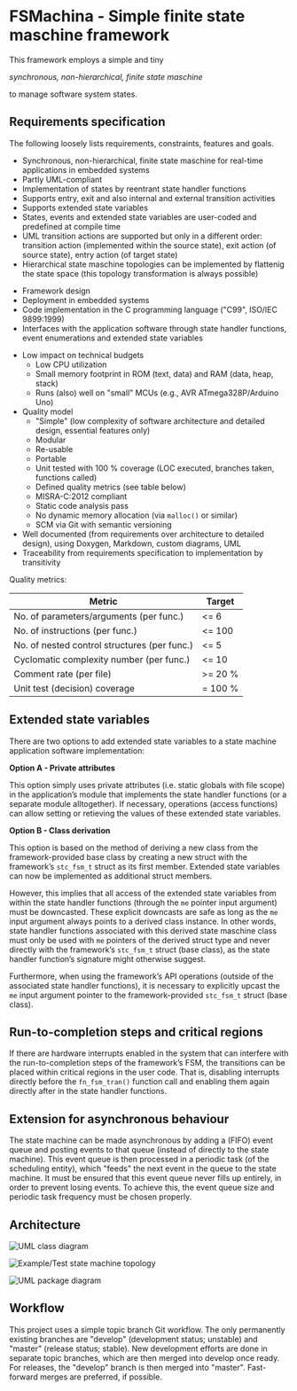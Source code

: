 <!--
Keywords:
embedded, embedded-systems, finite-state-machine, framework, fsm,
state-machine, synchronous
-->

# FSMachina - Simple finite state maschine framework

This framework employs a simple and tiny

*synchronous, non-hierarchical, finite state maschine*

to manage software system states.

## Requirements specification

The following loosely lists requirements, constraints, features and goals.

* Synchronous, non-hierarchical, finite state maschine for real-time
  applications in embedded systems
* Partly UML-compliant
* Implementation of states by reentrant state handler functions
* Supports entry, exit and also internal and external transition activities
* Supports extended state variables
* States, events and extended state variables are user-coded and predefined at
  compile time
* UML transition actions are supported but only in a different order:
  transition action (implemented within the source state),
  exit action (of source state), entry action (of target state)
* Hierarchical state maschine topologies can be implemented by flattenig the
  state space (this topology transformation is always possible)

<!-- Separator -->

* Framework design
* Deployment in embedded systems
* Code implementation in the C programming language ("C99", ISO/IEC 9899:1999)
* Interfaces with the application software through state handler functions,
  event enumerations and extended state variables

<!-- Separator -->

* Low impact on technical budgets
    * Low CPU utilization
    * Small memory footprint in ROM (text, data) and RAM (data, heap, stack)
    * Runs (also) well on "small" MCUs (e.g., AVR ATmega328P/Arduino Uno)
* Quality model
    * "Simple" (low complexity of software architecture and detailed design,
      essential features only)
    * Modular
    * Re-usable
    * Portable
    * Unit tested with 100 % coverage (LOC executed, branches taken, functions
      called)
    * Defined quality metrics (see table below)
    * MISRA-C:2012 compliant
    * Static code analysis pass
    * No dynamic memory allocation (via `malloc()` or similar)
    * SCM via Git with semantic versioning
* Well documented (from requirements over architecture to detailed design),
  using Doxygen, Markdown, custom diagrams, UML
* Traceability from requirements specification to implementation by
  transitivity

Quality metrics:

| Metric                                       | Target   |
| -------------------------------------------- | -------- |
| No. of parameters/arguments (per func.)      | \<= 6    |
| No. of instructions (per func.)              | \<= 100  |
| No. of nested control structures (per func.) | \<= 5    |
| Cyclomatic complexity number (per func.)     | \<= 10   |
| Comment rate (per file)                      | \>= 20 % |
| Unit test (decision) coverage                | = 100 %  |

## Extended state variables

There are two options to add extended state variables to a state machine
application software implementation:

**Option A - Private attributes**

This option simply uses private attributes (i.e. static globals with file
scope) in the application’s module that implements the state handler functions
(or a separate module alltogether).
If necessary, operations (access functions) can allow setting or retieving the
values of these extended state variables.

**Option B - Class derivation**

This option is based on the method of deriving a new class from the
framework-provided base class by creating a new struct with the framework’s
`stc_fsm_t` struct as its first member.
Extended state variables can now be implemented as additional struct members.

However, this implies that all access of the extended state variables from
within the state handler functions (through the `me` pointer input argument)
must be downcasted.
These explicit downcasts are safe as long as the `me` input argument always
points to a derived class instance.
In other words, state handler functions associated with this derived state
maschine class must only be used with `me` pointers of the derived struct type
and never directly with the framework’s `stc_fsm_t` struct (base class), as the
state handler function’s signature might otherwise suggest.

Furthermore, when using the framework’s API operations (outside of the
associated state handler functions), it is necessary to explicitly upcast the
`me` input argument pointer to the framework-provided `stc_fsm_t` struct (base
class).

## Run-to-completion steps and critical regions

If there are hardware interrupts enabled in the system that can interfere with
the run-to-completion steps of the framework’s FSM, the transitions can be
placed within critical regions in the user code.
That is, disabling interrupts directly before the `fn_fsm_tran()` function call
and enabling them again directly after in the state handler functions.

## Extension for asynchronous behaviour

The state machine can be made asynchronous by adding a (FIFO) event queue and
posting events to that queue (instead of directly to the state machine).
This event queue is then processed in a periodic task (of the scheduling
entity), which "feeds" the next event in the queue to the state machine.
It must be ensured that this event queue never fills up entirely, in order to
prevent losing events.
To achieve this, the event queue size and periodic task frequency must be
chosen properly.

## Architecture

![UML class diagram](./doc/arc/figures/fsmachina-cd.png)

![Example/Test state machine topology](./doc/arc/figures/fsmachina-example-test-sm-topo-smd.png)

![UML package diagram](./doc/arc/figures/fsmachina-pd.png)

## Workflow

This project uses a simple topic branch Git workflow.
The only permanently existing branches are "develop" (development status;
unstable) and "master" (release status; stable).
New development efforts are done in separate topic branches, which are then
merged into develop once ready.
For releases, the "develop" branch is then merged into "master".
Fast-forward merges are preferred, if possible.
